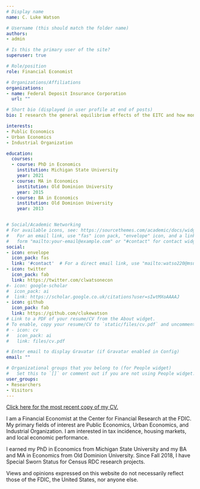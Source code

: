 ```yaml
---
# Display name
name: C. Luke Watson

# Username (this should match the folder name)
authors:
- admin

# Is this the primary user of the site?
superuser: true

# Role/position
role: Financial Economist

# Organizations/Affiliations
organizations:
- name: Federal Deposit Insurance Corporation
  url: ""

# Short bio (displayed in user profile at end of posts)
bio: I research the general equilibrium effects of the EITC and how monopoly power interacts in urban residential markets.

interests:
- Public Economics
- Urban Economics
- Industrial Organization

education:
  courses:
  - course: PhD in Economics
    institution: Michigan State University
    year: 2021
  - course: MA in Economics
    institution: Old Dominion University
    year: 2015
  - course: BA in Economics
    institution: Old Dominion University
    year: 2013


# Social/Academic Networking
# For available icons, see: https://sourcethemes.com/academic/docs/widgets/#icons
#   For an email link, use "fas" icon pack, "envelope" icon, and a link in the
#   form "mailto:your-email@example.com" or "#contact" for contact widget.
social:
- icon: envelope
  icon_pack: fas
  link: '#contact'  # For a direct email link, use "mailto:watso220@msu.edu".
- icon: twitter
  icon_pack: fab
  link: https://twitter.com/clwatsonecon
#- icon: google-scholar
#  icon_pack: ai
#  link: https://scholar.google.co.uk/citations?user=sIwtMXoAAAAJ
- icon: github
  icon_pack: fab
  link: https://github.com/clukewatson
# Link to a PDF of your resume/CV from the About widget.
# To enable, copy your resume/CV to `static/files/cv.pdf` and uncomment the lines below.  
# - icon: cv
#   icon_pack: ai
#   link: files/cv.pdf

# Enter email to display Gravatar (if Gravatar enabled in Config)
email: ""

# Organizational groups that you belong to (for People widget)
#   Set this to `[]` or comment out if you are not using People widget.  
user_groups:
- Researchers
- Visitors
---
```


[Click here for the most recent copy of my CV.](files/clw_cv.pdf)

I am a Financial Economist at the Center for Financial Research at the FDIC.
My primary fields of interest are Public Economics, Urban Economics, and Industrial Organization.
I am interested in tax incidence, housing markets, and local economic performance.

I earned my PhD in Economics from Michigan State University and my BA and MA in Economics from Old Dominion University.
Since Fall 2018, I have Special Sworn Status for Census RDC research projects.  

Views and opinions expressed on this website do not necessarily reflect those of the FDIC, the United States, nor anyone else.

